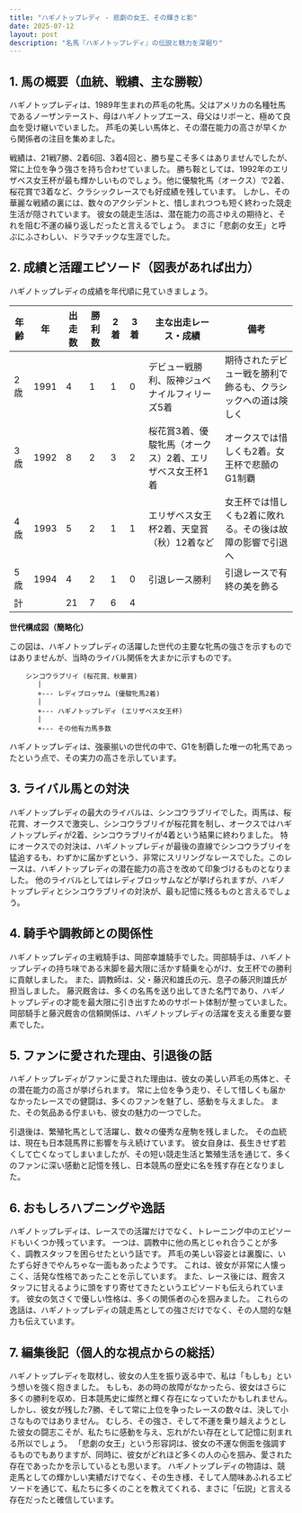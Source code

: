 ```yaml
---
title: "ハギノトップレディ - 悲劇の女王、その輝きと影"
date: 2025-07-12
layout: post
description: "名馬『ハギノトップレディ』の伝説と魅力を深堀り"
---
```


## 1. 馬の概要（血統、戦績、主な勝鞍）

ハギノトップレディは、1989年生まれの芦毛の牝馬。父はアメリカの名種牡馬であるノーザンテースト、母はハギノトップエース、母父はリボーと、極めて良血を受け継いでいました。  芦毛の美しい馬体と、その潜在能力の高さが早くから関係者の注目を集めました。

戦績は、21戦7勝、2着6回、3着4回と、勝ち星こそ多くはありませんでしたが、常に上位を争う強さを持ち合わせていました。  勝ち鞍としては、1992年のエリザベス女王杯が最も輝かしいものでしょう。他に優駿牝馬（オークス）で2着、桜花賞で3着など、クラシックレースでも好成績を残しています。  しかし、その華麗な戦績の裏には、数々のアクシデントと、惜しまれつつも短く終わった競走生活が隠されています。  彼女の競走生活は、潜在能力の高さゆえの期待と、それを阻む不運の繰り返しだったと言えるでしょう。  まさに「悲劇の女王」と呼ぶにふさわしい、ドラマチックな生涯でした。


## 2. 成績と活躍エピソード（図表があれば出力）

ハギノトップレディの成績を年代順に見ていきましょう。

| 年齢 | 年 | 出走数 | 勝利数 | 2着 | 3着 | 主な出走レース・成績 | 備考 |
|---|---|---|---|---|---|---|---|
| 2歳 | 1991 | 4 | 1 | 1 | 0 |  デビュー戦勝利、阪神ジュベナイルフィリーズ5着 |  期待されたデビュー戦を勝利で飾るも、クラシックへの道は険しく |
| 3歳 | 1992 | 8 | 2 | 3 | 2 | 桜花賞3着、優駿牝馬（オークス）2着、エリザベス女王杯1着 |  オークスでは惜しくも2着。女王杯で悲願のG1制覇 |
| 4歳 | 1993 | 5 | 2 | 1 | 1 |  エリザベス女王杯2着、天皇賞（秋）12着など |  女王杯では惜しくも2着に敗れる。その後は故障の影響で引退へ |
| 5歳 | 1994 | 4 | 2 | 1 | 0 |  引退レース勝利 |  引退レースで有終の美を飾る |
| 計 |  | 21 | 7 | 6 | 4 |  |  |


**世代構成図（簡略化）**

この図は、ハギノトップレディの活躍した世代の主要な牝馬の強さを示すものではありませんが、当時のライバル関係を大まかに示すものです。

```
    シンコウラブリイ (桜花賞、秋華賞)
       |
       +--- レディブロッサム (優駿牝馬2着)
       |
       +--- ハギノトップレディ (エリザベス女王杯)
       |
       +--- その他有力馬多数
```

ハギノトップレディは、強豪揃いの世代の中で、G1を制覇した唯一の牝馬であったという点で、その実力の高さを示しています。


## 3. ライバル馬との対決

ハギノトップレディの最大のライバルは、シンコウラブリイでした。両馬は、桜花賞、オークスで激突し、シンコウラブリイが桜花賞を制し、オークスではハギノトップレディが2着、シンコウラブリイが4着という結果に終わりました。  特にオークスでの対決は、ハギノトップレディが最後の直線でシンコウラブリイを猛追するも、わずかに届かずという、非常にスリリングなレースでした。このレースは、ハギノトップレディの潜在能力の高さを改めて印象づけるものとなりました。  他のライバルとしてはレディブロッサムなどが挙げられますが、ハギノトップレディとシンコウラブリイの対決が、最も記憶に残るものと言えるでしょう。


## 4. 騎手や調教師との関係性

ハギノトップレディの主戦騎手は、岡部幸雄騎手でした。岡部騎手は、ハギノトップレディの持ち味である末脚を最大限に活かす騎乗を心がけ、女王杯での勝利に貢献しました。  また、調教師は、父・藤沢和雄氏の元、息子の藤沢則雄氏が担当しました。  藤沢厩舎は、多くの名馬を送り出してきた名門であり、ハギノトップレディの才能を最大限に引き出すためのサポート体制が整っていました。  岡部騎手と藤沢厩舎の信頼関係は、ハギノトップレディの活躍を支える重要な要素でした。


## 5. ファンに愛された理由、引退後の話

ハギノトップレディがファンに愛された理由は、彼女の美しい芦毛の馬体と、その潜在能力の高さが挙げられます。  常に上位を争う走り、そして惜しくも届かなかったレースでの健闘は、多くのファンを魅了し、感動を与えました。  また、その気品ある佇まいも、彼女の魅力の一つでした。

引退後は、繁殖牝馬として活躍し、数々の優秀な産駒を残しました。  その血統は、現在も日本競馬界に影響を与え続けています。  彼女自身は、長生きせず若くして亡くなってしまいましたが、その短い競走生活と繁殖生活を通じて、多くのファンに深い感動と記憶を残し、日本競馬の歴史に名を残す存在となりました。


## 6. おもしろハプニングや逸話

ハギノトップレディは、レースでの活躍だけでなく、トレーニング中のエピソードもいくつか残っています。  一つは、調教中に他の馬とじゃれ合うことが多く、調教スタッフを困らせたという話です。  芦毛の美しい容姿とは裏腹に、いたずら好きでやんちゃな一面もあったようです。  これは、彼女が非常に人懐っこく、活発な性格であったことを示しています。  また、レース後には、厩舎スタッフに甘えるように頭をすり寄せてきたというエピソードも伝えられています。  彼女の気さくで優しい性格は、多くの関係者の心を掴みました。  これらの逸話は、ハギノトップレディの競走馬としての強さだけでなく、その人間的な魅力も伝えています。


## 7. 編集後記（個人的な視点からの総括）

ハギノトップレディを取材し、彼女の人生を振り返る中で、私は「もしも」という想いを強く抱きました。  もしも、あの時の故障がなかったら、彼女はさらに多くの勝利を収め、日本競馬史に燦然と輝く存在になっていたかもしれません。  しかし、彼女が残した7勝、そして常に上位を争ったレースの数々は、決して小さなものではありません。  むしろ、その強さ、そして不運を乗り越えようとした彼女の闘志こそが、私たちに感動を与え、忘れがたい存在として記憶に刻まれる所以でしょう。  「悲劇の女王」という形容詞は、彼女の不運な側面を強調するものでもありますが、同時に、彼女がどれほど多くの人の心を掴み、愛された存在であったかを示しているとも思います。  ハギノトップレディの物語は、競走馬としての輝かしい実績だけでなく、その生き様、そして人間味あふれるエピソードを通じて、私たちに多くのことを教えてくれる、まさに「伝説」と言える存在だったと確信しています。
